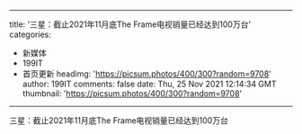 
---
title: '三星：截止2021年11月底The Frame电视销量已经达到100万台'
categories: 
 - 新媒体
 - 199IT
 - 首页更新
headimg: 'https://picsum.photos/400/300?random=9708'
author: 199IT
comments: false
date: Thu, 25 Nov 2021 12:14:34 GMT
thumbnail: 'https://picsum.photos/400/300?random=9708'
---

<div>   
三星：截止2021年11月底The Frame电视销量已经达到100万台  
</div>
            